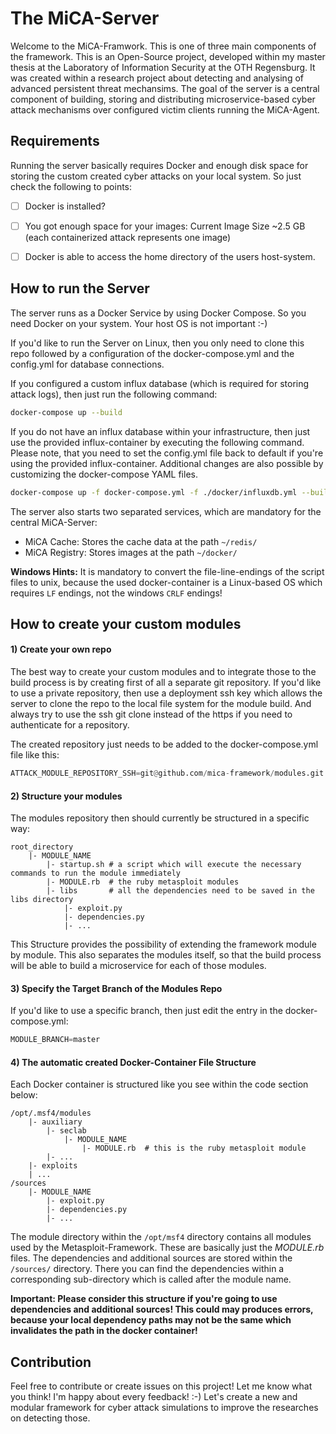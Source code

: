 # The MiCA-Server
Welcome to the MiCA-Framwork. This is one of three main components of the framework.
This is an Open-Source project, developed within my master thesis at the Laboratory of Information Security at the OTH Regensburg.
It was created within a research project about detecting and analysing of advanced persistent threat mechansims.
The goal of the server is a central component of building, storing and distributing microservice-based cyber attack mechanisms over configured victim clients running the MiCA-Agent.



## Requirements
Running the server basically requires Docker and enough disk space for storing the custom created cyber attacks on your local system. So just check the following to points:

* [ ] Docker is installed?
* [ ] You got enough space for your images: Current Image Size ~2.5 GB (each containerized attack represents one image)
* [ ] Docker is able to access the home directory of the users host-system.



## How to run the Server
The server runs as a Docker Service by using Docker Compose. So you need Docker on your system. Your host OS is not important :-)

If you'd like to run the Server on Linux, then you only need to clone this repo
followed by a configuration of the docker-compose.yml and the config.yml for database connections.

If you configured a custom influx database (which is required for storing attack logs), then just run the following command:

```bash 
docker-compose up --build
```

If you do not have an influx database within your infrastructure, then just use the provided influx-container by executing the following command.
Please note, that you need to set the config.yml file back to default if you're using the provided influx-container. Additional changes are also
possible by customizing the docker-compose YAML files.

```bash
docker-compose up -f docker-compose.yml -f ./docker/influxdb.yml --build
```

The server also starts two separated services, which are mandatory for the central MiCA-Server:
* MiCA Cache: Stores the cache data at the path `~/redis/`
* MiCA Registry: Stores images at the path `~/docker/`

<b>Windows Hints:</b>
It is mandatory to convert the file-line-endings of the script files to unix,
because the used docker-container is a Linux-based OS which requires ``LF`` endings,
not the windows ``CRLF`` endings!



## How to create your custom modules
#### 1) Create your own repo
The best way to create your custom modules and to integrate those to the build process is by creating first of all a separate
git repository. If you'd like to use a private repository, then use a deployment ssh key which allows the server to clone the
repo to the local file system for the module build. And always try to use the ssh git clone instead of the https if you need
to authenticate for a repository.

The created repository just needs to be added to the docker-compose.yml file like this:
```python
ATTACK_MODULE_REPOSITORY_SSH=git@github.com/mica-framework/modules.git
``` 

#### 2) Structure your modules
The modules repository then should currently be structured in a specific way:

```
root_directory
    |- MODULE_NAME
        |- startup.sh # a script which will execute the necessary commands to run the module immediately
        |- MODULE.rb  # the ruby metasploit modules
        |- libs       # all the dependencies need to be saved in the libs directory
            |- exploit.py
            |- dependencies.py
            |- ...
```
This Structure provides the possibility of extending the framework module by module. This also separates the modules itself, so that the build process will be able to build a microservice for each of those modules.

#### 3) Specify the Target Branch of the Modules Repo
If you'd like to use a specific branch, then just edit the entry in the docker-compose.yml:
```python
MODULE_BRANCH=master
```

#### 4) The automatic created Docker-Container File Structure
Each Docker container is structured like you see within the code section below:
```
/opt/.msf4/modules
    |- auxiliary
        |- seclab
            |- MODULE_NAME
                |- MODULE.rb  # this is the ruby metasploit module
        |- ...
    |- exploits
    | ...
/sources
    |- MODULE_NAME
        |- exploit.py
        |- dependencies.py
        |- ...
```
The module directory within the `/opt/msf4` directory contains all modules used by the Metasploit-Framework.
These are basically just the <i>MODULE.rb</i> files. The dependencies and additional sources are stored within the `/sources/` directory. There you can find the dependencies within a corresponding sub-directory which is called after the module name.

<b>Important: Please consider this structure if you're going to use dependencies and additional sources! This could may produces errors, because your local dependency paths may not be the same which invalidates the path in the docker container!</b>





## Contribution
Feel free to contribute or create issues on this project! Let me know what you think! I'm happy about every feedback! :-)
Let's create a new and modular framework for cyber attack simulations to improve the researches on detecting those.
